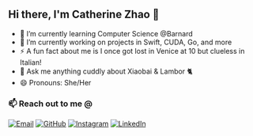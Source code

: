 ## Hi there, I'm Catherine Zhao 👋

- 🌱 I’m currently learning Computer Science @Barnard
- 🔭 I’m currently working on projects in Swift, CUDA, Go, and more
- ⚡ A fun fact about me is I once got lost in Venice at 10 but clueless in Italian!
- 💬 Ask me anything cuddly about Xiaobai & Lambor 🐈
- 😄 Pronouns: She/Her
  
### 📫 Reach out to me @
  [![Email](https://img.shields.io/badge/Email-D14836?style=for-the-badge&logo=gmail&logoColor=white)](mailto:cathzzr2@gmail.com)
  [![GitHub](https://img.shields.io/badge/GitHub-181717?style=for-the-badge&logo=github&logoColor=white)](https://github.com/cathzzr2)
  [![Instagram](https://img.shields.io/badge/Instagram-E4405F?style=for-the-badge&logo=instagram&logoColor=white)](https://www.instagram.com/cathzzr2)
  [![LinkedIn](https://img.shields.io/badge/LinkedIn-0077B5?style=for-the-badge&logo=linkedin&logoColor=white)](https://linkedin.com/in/cathzzr2)


